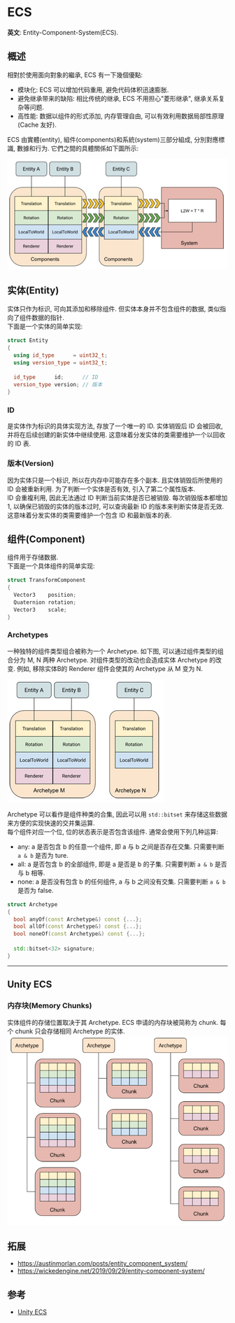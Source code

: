 # ECS

**英文**: Entity-Component-System(ECS).  

## 概述

相對於使用面向對象的繼承, ECS 有一下幾個優點:

- 模块化: ECS 可以增加代码重用, 避免代码体积迅速膨胀.
- 避免继承带来的缺陷: 相比传统的继承, ECS 不用担心"菱形继承", 继承关系复杂等问题.
- 高性能: 数据以组件的形式添加, 内存管理自由, 可以有效利用数据局部性原理(Cache 友好).

ECS 由實體(entity), 組件(components)和系統(system)三部分組成, 分別對應標識, 數據和行为. 它們之間的具體關係如下圖所示:

![Figure-0 Concept](assets/ECSBlock.png)  

## 实体(Entity)

实体只作为标识, 可向其添加和移除组件. 但实体本身并不包含组件的数据, 类似指向了组件数据的指针.  
下面是一个实体的简单实现:

```cpp
struct Entity
{
  using id_type      = uint32_t;
  using version_type = uint32_t;

  id_type      id;      // ID
  version_type version; // 版本
}
```

### ID

是实体作为标识的具体实现方法, 存放了一个唯一的 ID. 实体销毁后 ID 会被回收, 并将在后续创建的新实体中继续使用. 这意味着分发实体的类需要维护一个以回收的 ID 表.

### 版本(Version)

因为实体只是一个标识, 所以在内存中可能存在多个副本. 且实体销毁后所使用的 ID 会被重新利用. 为了判断一个实体是否有效, 引入了第二个属性版本.  
ID 会重複利用, 因此无法通过 ID 判断当前实体是否已被销毁. 每次销毁版本都增加 1, 以确保已销毁的实体的版本过时, 可以查询最新 ID 的版本来判断实体是否无效. 这意味着分发实体的类需要维护一个包含 ID 和最新版本的表.

## 组件(Component)

组件用于存储数据.  
下面是一个具体组件的简单实现:

```cpp
struct TransformComponent
{
  Vector3    position;
  Quaternion rotation;
  Vector3    scale;
}
```

### Archetypes

一种独特的组件类型组合被称为一个 Archetype. 如下图, 可以通过组件类型的组合分为 M, N 两种 Archetype. 对组件类型的改动也会造成实体 Archetype 的改变. 例如, 移除实体B的 Renderer 组件会使其的 Archetype 从 M 变为 N.  

![Figure-1 Archetype](assets/Archetype.png)  

Archetype 可以看作是组件种类的合集, 因此可以用 `std::bitset` 来存储这些数据来方便的实现快速的交并集运算.  
每个组件对应一个位, 位的状态表示是否包含该组件. 通常会使用下列几种运算:  

- any: a 是否包含 b 的任意一个组件, 即 a 与 b 之间是否存在交集. 只需要判断 `a & b` 是否为 ture.
- all: a 是否包含 b 的全部组件, 即是 a 是否是 b 的子集. 只需要判断 `a & b` 是否与 b 相等.
- none: a 是否没有包含 b 的任何组件, a 与 b 之间没有交集. 只需要判断 `a & b` 是否为 false.

```cpp
struct Archetype
{
  bool anyOf(const Archetype&) const {...};
  bool allOf(const Archetype&) const {...};
  bool noneOf(const Archetype&) const {...};

  std::bitset<32> signature;
}
```

---

## Unity ECS

### 内存块(Memory Chunks)

实体组件的存储位置取决于其 Archetype. ECS 申请的内存块被简称为 chunk. 每个 chunk 只会存储相同 Archetype 的实体.  
![Figure-2 Memory Chunk](assets/ArchetypeChunk.png)  

## 拓展

- <https://austinmorlan.com/posts/entity_component_system/>
- <https://wickedengine.net/2019/09/29/entity-component-system/>

## 参考

- [Unity ECS](https://docs.unity3d.com/Packages/com.unity.entities@0.10/manual/ecs_core.html)
